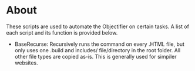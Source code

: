 # About #

These scripts are used to automate the Objectifier on certain tasks. A list of each script and its function is provided below.


- BaseRecurse: Recursively runs the command on every .HTML file, but only uses one .build and includes/ file/directory in the root folder. All other file types are copied as-is. This is generally used for simpiler websites.
